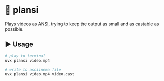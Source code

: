# 👾 plansi

Plays videos as ANSI, trying to keep the output as small and as castable
as possible.

## ▶ Usage

```bash
# play to terminal
uvx plansi video.mp4

# write to asciinema file
uvx plansi video.mp4 video.cast
```

